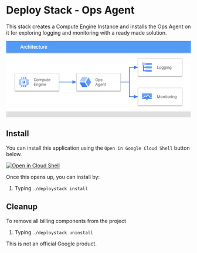 # Deploy Stack - Ops Agent 

This stack creates a Compute Engine Instance and installs the Ops Agent on it
for exploring logging and monitoring with a ready made solution. 

![opsagent architecture](architecture.png)

## Install
You can install this application using the `Open in Google Cloud Shell` button 
below. 

<a href="https://ssh.cloud.google.com/cloudshell/editor?cloudshell_git_repo=https%3A%2F%2Fgithub.com%2FGoogleCloudPlatform%2Fdeploystack_opsagent&cloudshell_print=install.txt&shellonly=true">
        <img alt="Open in Cloud Shell" src="https://gstatic.com/cloudssh/images/open-btn.svg"></a>

Once this opens up, you can install by: 
1. Typing `./deploystack install`

## Cleanup 
To remove all billing components from the project
1. Typing `./deploystack uninstall`



This is not an official Google product.
